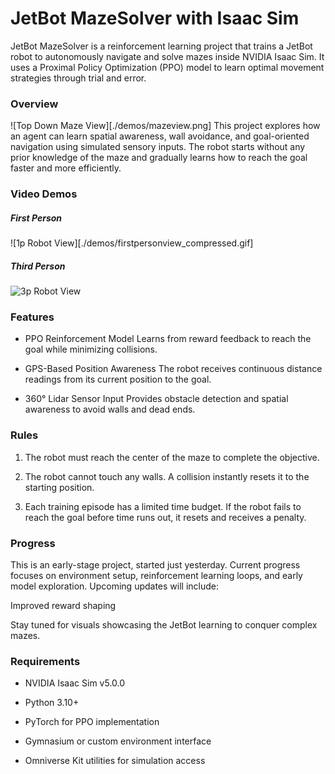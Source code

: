 # JetBot MazeSolver with Isaac Sim

JetBot MazeSolver is a reinforcement learning project that trains a JetBot robot to autonomously navigate and solve mazes inside NVIDIA Isaac Sim.
It uses a Proximal Policy Optimization (PPO) model to learn optimal movement strategies through trial and error.

### Overview

![Top Down  Maze View][./demos/mazeview.png]
This project explores how an agent can learn spatial awareness, wall avoidance, and goal-oriented navigation using simulated sensory inputs. The robot starts without any prior knowledge of the maze and gradually learns how to reach the goal faster and more efficiently.

### Video Demos

##### First Person
![1p Robot View][./demos/firstpersonview_compressed.gif]

##### Third Person
![3p Robot View](./demos/thirdpersonview_compressed.gif)

### Features

- PPO Reinforcement Model
Learns from reward feedback to reach the goal while minimizing collisions.

- GPS-Based Position Awareness
The robot receives continuous distance readings from its current position to the goal.

- 360° Lidar Sensor Input
Provides obstacle detection and spatial awareness to avoid walls and dead ends.


### Rules

1. The robot must reach the center of the maze to complete the objective.

2. The robot cannot touch any walls. A collision instantly resets it to the starting position.

3. Each training episode has a limited time budget. If the robot fails to reach the goal before time runs out, it resets and receives a penalty.

### Progress

This is an early-stage project, started just yesterday.
Current progress focuses on environment setup, reinforcement learning loops, and early model exploration.
Upcoming updates will include:

Improved reward shaping

Stay tuned for visuals showcasing the JetBot learning to conquer complex mazes.

### Requirements

- NVIDIA Isaac Sim v5.0.0

- Python 3.10+

- PyTorch for PPO implementation

- Gymnasium or custom environment interface

- Omniverse Kit utilities for simulation access